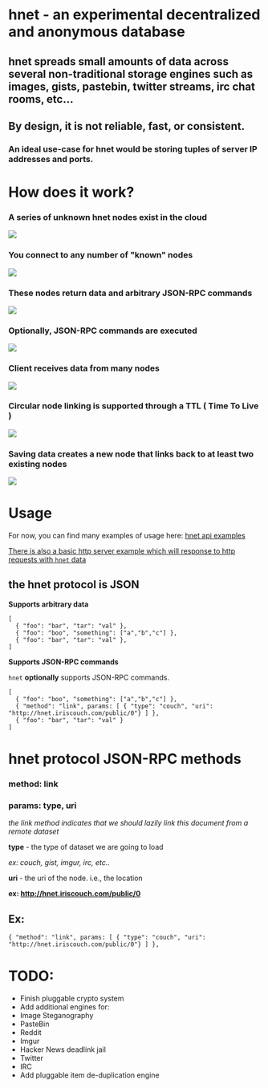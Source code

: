 # hnet - an experimental decentralized and anonymous database

## hnet spreads small amounts of data across several non-traditional storage engines such as images, gists, pastebin, twitter streams, irc chat rooms, etc...

## By design, it is not reliable, fast, or consistent. 

### An ideal use-case for hnet would be storing tuples of server IP addresses and ports.

# How does it work?

### A series of unknown hnet nodes exist in the cloud

<img src="https://github.com/hookio/hnet/raw/master/diagrams/hnet1/hnet-client.png"></img>

### You connect to any number of "known" nodes

<img src="https://github.com/hookio/hnet/raw/master/diagrams/hnet1/top-level-nodes.png"></img>

### These nodes return data and arbitrary JSON-RPC commands

<img src="https://github.com/hookio/hnet/raw/master/diagrams/hnet1/client-query-node.png"></img>

### Optionally, JSON-RPC commands are executed

<img src="https://github.com/hookio/hnet/raw/master/diagrams/hnet1/JSON-RPC-Commands.png"></img>

### Client receives data from many nodes

<img src="https://github.com/hookio/hnet/raw/master/diagrams/hnet1/client-many-nodes.png"></img>

### Circular node linking is supported through a TTL ( Time To Live )

<img src="https://github.com/hookio/hnet/raw/master/diagrams/hnet1/circular-propigation.png"></img>

### Saving data creates a new node that links back to at least two existing nodes

<img src="https://github.com/hookio/hnet/raw/master/diagrams/hnet1/saving-data.png"></img>

# Usage

For now, you can find many examples of usage here: <a href="https://github.com/hookio/hnet/tree/master/examples/">hnet api examples</a>

<a href="https://github.com/hookio/hnet/tree/master/examples/sample-hnet-application/server.js">There is also a basic http server example which will response to http requests with `hnet` data</a>

## the hnet protocol is JSON

**Supports arbitrary data**

```
[
  { "foo": "bar", "tar": "val" },
  { "foo": "boo", "something": ["a","b","c"] },
  { "foo": "bar", "tar": "val" },
]
```

**Supports JSON-RPC commands**

`hnet` **optionally** supports JSON-RPC commands.

```
[
  { "foo": "boo", "something": ["a","b","c"] },
  { "method": "link", params: [ { "type": "couch", "uri": "http://hnet.iriscouch.com/public/0"} ] },
  { "foo": "bar", "tar": "val" }
]
```

# hnet protocol JSON-RPC methods

### method: link
### params: type, uri

*the link method indicates that we should lazily link this document from a remote dataset*

**type** - the type of dataset we are going to load

*ex: couch, gist, imgur, irc, etc..*

**uri** - the uri of the node. i.e., the location

**ex: http://hnet.iriscouch.com/public/0**

## Ex: 

    { "method": "link", params: [ { "type": "couch", "uri": "http://hnet.iriscouch.com/public/0"} ] },



# TODO:

- Finish pluggable crypto system
- Add additional engines for:
 - Image Steganography
 - PasteBin
 - Reddit
 - Imgur
 - Hacker News deadlink jail
 - Twitter
 - IRC
- Add pluggable item de-duplication engine
